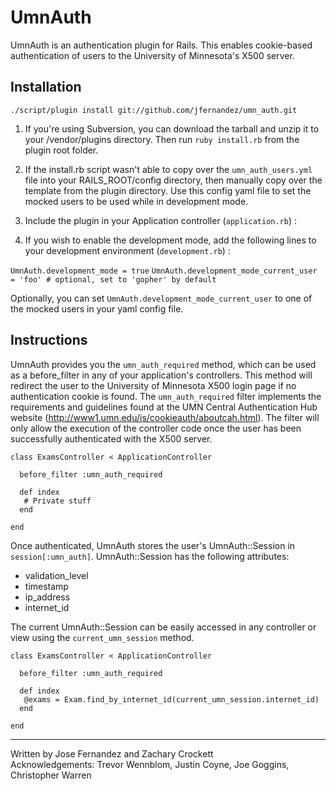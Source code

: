 # UmnAuth #

UmnAuth is an authentication plugin for Rails. This enables cookie-based authentication of users to the University of Minnesota's X500 server.

## Installation

    ./script/plugin install git://github.com/jfernandez/umn_auth.git

1. If you're using Subversion, you can download the tarball and unzip it to your /vendor/plugins directory.  Then run `ruby install.rb` from the plugin root folder.

2. If the install.rb script wasn't able to copy over the `umn_auth_users.yml` file into your RAILS_ROOT/config directory, then manually copy over the template from the plugin directory.  Use this config yaml file to set the mocked users to be used while in development mode.

3. Include the plugin in your Application controller (`application.rb`) :

4. If you wish to enable the development mode, add the following lines to your development environment (`development.rb`) :

`UmnAuth.development_mode = true`
`UmnAuth.development_mode_current_user = 'foo' # optional, set to 'gopher' by default`

Optionally, you can set `UmnAuth.development_mode_current_user` to one of the mocked users in your yaml config file.

## Instructions

UmnAuth provides you the `umn_auth_required` method, which can be used as a before_filter in any of your application's controllers.  This method will redirect the user to the University of Minnesota X500 login page if no authentication cookie is found. The `umn_auth_required` filter implements the requirements and guidelines found at the UMN Central Authentication Hub website (http://www1.umn.edu/is/cookieauth/aboutcah.html).  The filter will only allow the execution of the controller code once the user has been successfully authenticated with the X500 server.

    class ExamsController < ApplicationController

      before_filter :umn_auth_required

      def index
       # Private stuff
      end

    end

Once authenticated, UmnAuth stores the user's UmnAuth::Session in `session[:umn_auth]`.  UmnAuth::Session has the following attributes:

* validation_level
* timestamp
* ip_address
* internet_id

The current UmnAuth::Session can be easily accessed in any controller or view using the `current_umn_session` method.

    class ExamsController < ApplicationController

      before_filter :umn_auth_required

      def index
       @exams = Exam.find_by_internet_id(current_umn_session.internet_id)
      end

    end

---
Written by Jose Fernandez and Zachary Crockett<br/>
Acknowledgements: Trevor Wennblom, Justin Coyne, Joe Goggins, Christopher Warren